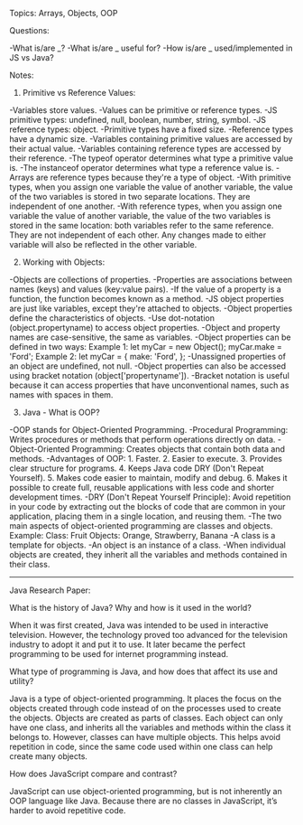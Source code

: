 Topics: Arrays, Objects, OOP

Questions:

-What is/are _?
-What is/are _ useful for?
-How is/are _ used/implemented in JS vs Java?

Notes:

1. Primitive vs Reference Values:

-Variables store values.
-Values can be primitive or reference types.
-JS primitive types: undefined, null, boolean, number, string, symbol.
-JS reference types: object.
-Primitive types have a fixed size.
-Reference types have a dynamic size.
-Variables containing primitive values are accessed by their actual value.
-Variables containing reference types are accessed by their reference.
-The typeof operator determines what type a primitive value is.
-The instanceof operator determines what type a reference value is.
-Arrays are reference types because they're a type of object.
-With primitive types, when you assign one variable the value of another variable, the value of the two variables is stored in two separate locations. They are independent of one another.
-With reference types, when you assign one variable the value of another variable, the value of the two variables is stored in the same location: both variables refer to the same reference. They are not independent of each other. Any changes made to either variable will also be reflected in the other variable.

2. Working with Objects:

-Objects are collections of properties.
-Properties are associations between names (keys) and values (key:value pairs).
-If the value of a property is a function, the function becomes known as a method.
-JS object properties are just like variables, except they're attached to objects.
-Object properties define the characteristics of objects.
-Use dot-notation (object.propertyname) to access object properties.
-Object and property names are case-sensitive, the same as variables.
-Object properties can be defined in two ways:
    Example 1: let myCar = new Object();
               myCar.make = 'Ford';
    Example 2: let myCar = {
               make: 'Ford',
               };
-Unassigned properties of an object are undefined, not null.
-Object properties can also be accessed using bracket notation (object['propertyname']).
-Bracket notation is useful because it can access properties that have unconventional names, such as names with spaces in them.

3. Java - What is OOP?

-OOP stands for Object-Oriented Programming.
-Procedural Programming: Writes procedures or methods that perform operations directly on data.
-Object-Oriented Programming: Creates objects that contain both data and methods.
-Advantages of OOP: 
    1. Faster.
    2. Easier to execute.
    3. Provides clear structure for programs.
    4. Keeps Java code DRY (Don't Repeat Yourself).
    5. Makes code easier to maintain, modify and debug.
    6. Makes it possible to create full, reusable applications with less code and shorter development times.
-DRY (Don't Repeat Yourself Principle): Avoid repetition in your code by extracting out the blocks of code that are common in your application, placing them in a single location, and reusing them.
-The two main aspects of object-oriented programming are classes and objects.
    Example: Class: Fruit
             Objects: Orange, Strawberry, Banana
-A class is a template for objects.
-An object is an instance of a class.
-When individual objects are created, they inherit all the variables and methods contained in their class.

--------------------------------------------------------------------------------------------------

Java Research Paper:

What is the history of Java? Why and how is it used in the world?

When it was first created, Java was intended to be used in interactive television. However, the technology proved too advanced for the television industry to adopt it and put it to use. It later became the perfect programming to be used for internet programming instead.

What type of programming is Java, and how does that affect its use and utility?

Java is a type of object-oriented programming. It places the focus on the objects created through code instead of on the processes used to create the objects. Objects are created as parts of classes. Each object can only have one class, and inherits all the variables and methods within the class it belongs to. However, classes can have multiple objects. This helps avoid repetition in code, since the same code used within one class can help create many objects.

How does JavaScript compare and contrast?

JavaScript can use object-oriented programming, but is not inherently an OOP language like Java. Because there are no classes in JavaScript, it’s harder to avoid repetitive code.